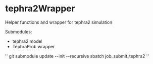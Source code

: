 # tephra2Wrapper
Helper functions and wrapper for tephra2 simulation

Submodules:
- tephra2 model
- TephraProb wrapper

''
git submodule update --init --recursive
sbatch job_submit_tephra2
''
